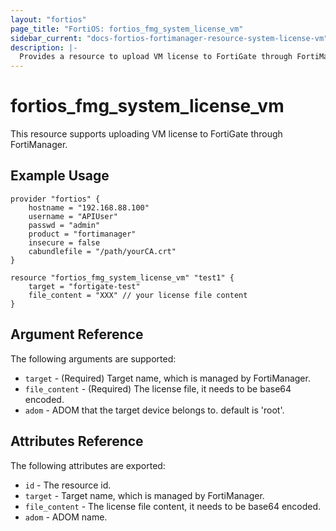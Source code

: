 ```yaml
---
layout: "fortios"
page_title: "FortiOS: fortios_fmg_system_license_vm"
sidebar_current: "docs-fortios-fortimanager-resource-system-license-vm"
description: |-
  Provides a resource to upload VM license to FortiGate through FortiManager.
---
```


# fortios_fmg_system_license_vm
This resource supports uploading VM license to FortiGate through FortiManager.

## Example Usage
```hcl
provider "fortios" {
	hostname = "192.168.88.100"
	username = "APIUser"
	passwd = "admin"
	product = "fortimanager"
	insecure = false
	cabundlefile = "/path/yourCA.crt"
}

resource "fortios_fmg_system_license_vm" "test1" {
	target = "fortigate-test"
	file_content = "XXX" // your license file content
}
```

## Argument Reference
The following arguments are supported:

* `target` - (Required) Target name, which is managed by FortiManager.
* `file_content` - (Required) The license file, it needs to be base64 encoded.
* `adom` - ADOM that the target device belongs to. default is 'root'.

## Attributes Reference
The following attributes are exported:

* `id` - The resource id.
* `target` - Target name, which is managed by FortiManager.
* `file_content` - The license file content, it needs to be base64 encoded.
* `adom` - ADOM name.

